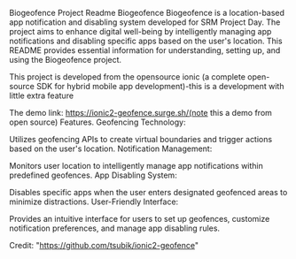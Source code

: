 Biogeofence Project Readme
Biogeofence
Biogeofence is a location-based app notification and disabling system developed for SRM Project Day. The project aims to enhance digital well-being by intelligently managing app notifications and disabling specific apps based on the user's location. This README provides essential information for understanding, setting up, and using the Biogeofence project.


This project is developed from the opensource ionic (a complete open-source SDK for hybrid mobile app development)-this is a development with little extra feature

The demo link:
https://ionic2-geofence.surge.sh/(note this a demo from open source)
Features.
Geofencing Technology:

Utilizes geofencing APIs to create virtual boundaries and trigger actions based on the user's location.
Notification Management:

Monitors user location to intelligently manage app notifications within predefined geofences.
App Disabling System:

Disables specific apps when the user enters designated geofenced areas to minimize distractions.
User-Friendly Interface:

Provides an intuitive interface for users to set up geofences, customize notification preferences, and manage app disabling rules.

Credit:
"https://github.com/tsubik/ionic2-geofence"
